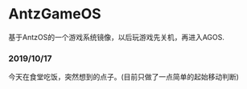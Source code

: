 # AntzGameOS

基于AntzOS的一个游戏系统镜像，以后玩游戏先关机，再进入AGOS.


### 2019/10/17

今天在食堂吃饭，突然想到的点子。(目前只做了一点简单的起始移动判断)
